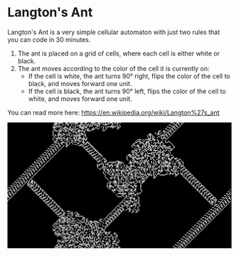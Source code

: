 # Langton's Ant
Langton's Ant is a very simple cellular automaton with just two rules that you can code in 30 minutes.

1. The ant is placed on a grid of cells, where each cell is either white or black.
2. The ant moves according to the color of the cell it is currently on:
    - If the cell is white, the ant turns 90° right, flips the color of the cell to black, and moves forward one unit.
    - If the cell is black, the ant turns 90° left, flips the color of the cell to white, and moves forward one unit.

You can read more here: https://en.wikipedia.org/wiki/Langton%27s_ant

![Langton's Ant](image.png)
